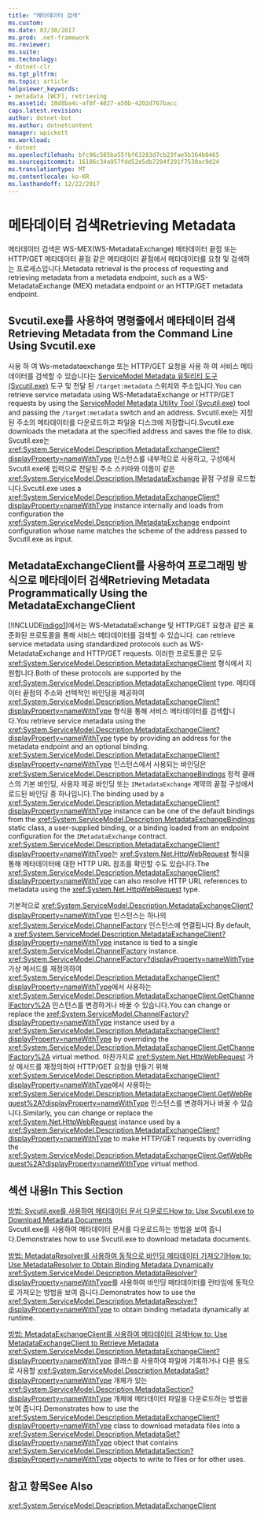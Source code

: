 ```yaml
---
title: "메타데이터 검색"
ms.custom: 
ms.date: 03/30/2017
ms.prod: .net-framework
ms.reviewer: 
ms.suite: 
ms.technology:
- dotnet-clr
ms.tgt_pltfrm: 
ms.topic: article
helpviewer_keywords:
- metadata [WCF], retrieving
ms.assetid: 18d8ba4c-af0f-4827-a50b-4202d767bacc
caps.latest.revision: 
author: dotnet-bot
ms.author: dotnetcontent
manager: wpickett
ms.workload:
- dotnet
ms.openlocfilehash: bfc96c585ba55fbf63283d7cb23fae5b364b0465
ms.sourcegitcommit: 16186c34a957fdd52e5db7294f291f7530ac9d24
ms.translationtype: MT
ms.contentlocale: ko-KR
ms.lasthandoff: 12/22/2017
---
```

# <a name="retrieving-metadata"></a><span data-ttu-id="7075e-102">메타데이터 검색</span><span class="sxs-lookup"><span data-stu-id="7075e-102">Retrieving Metadata</span></span>
<span data-ttu-id="7075e-103">메타데이터 검색은 WS-MEX(WS-MetadataExchange) 메타데이터 끝점 또는 HTTP/GET 메타데이터 끝점 같은 메타데이터 끝점에서 메타데이터를 요청 및 검색하는 프로세스입니다.</span><span class="sxs-lookup"><span data-stu-id="7075e-103">Metadata retrieval is the process of requesting and retrieving metadata from a metadata endpoint, such as a WS-MetadataExchange (MEX) metadata endpoint or an HTTP/GET metadata endpoint.</span></span>  
  
## <a name="retrieving-metadata-from-the-command-line-using-svcutilexe"></a><span data-ttu-id="7075e-104">Svcutil.exe를 사용하여 명령줄에서 메타데이터 검색</span><span class="sxs-lookup"><span data-stu-id="7075e-104">Retrieving Metadata from the Command Line Using Svcutil.exe</span></span>  
 <span data-ttu-id="7075e-105">사용 하 여 Ws-metadataexchange 또는 HTTP/GET 요청을 사용 하 여 서비스 메타 데이터를 검색할 수 있습니다는 [ServiceModel Metadata 유틸리티 도구 (Svcutil.exe)](../../../../docs/framework/wcf/servicemodel-metadata-utility-tool-svcutil-exe.md) 도구 및 전달 된 `/target:metadata` 스위치와 주소입니다.</span><span class="sxs-lookup"><span data-stu-id="7075e-105">You can retrieve service metadata using WS-MetadataExchange or HTTP/GET requests by using the [ServiceModel Metadata Utility Tool (Svcutil.exe)](../../../../docs/framework/wcf/servicemodel-metadata-utility-tool-svcutil-exe.md) tool and passing the `/target:metadata` switch and an address.</span></span> <span data-ttu-id="7075e-106">Svcutil.exe는 지정된 주소의 메타데이터를 다운로드하고 파일을 디스크에 저장합니다.</span><span class="sxs-lookup"><span data-stu-id="7075e-106">Svcutil.exe downloads the metadata at the specified address and saves the file to disk.</span></span> <span data-ttu-id="7075e-107">Svcutil.exe는 <xref:System.ServiceModel.Description.MetadataExchangeClient?displayProperty=nameWithType> 인스턴스를 내부적으로 사용하고, 구성에서 Svcutil.exe에 입력으로 전달된 주소 스키마와 이름이 같은 <xref:System.ServiceModel.Description.IMetadataExchange> 끝점 구성을 로드합니다.</span><span class="sxs-lookup"><span data-stu-id="7075e-107">Svcutil.exe uses a <xref:System.ServiceModel.Description.MetadataExchangeClient?displayProperty=nameWithType> instance internally and loads from configuration the <xref:System.ServiceModel.Description.IMetadataExchange> endpoint configuration whose name matches the scheme of the address passed to Svcutil.exe as input.</span></span>  
  
## <a name="retrieving-metadata-programmatically-using-the-metadataexchangeclient"></a><span data-ttu-id="7075e-108">MetadataExchangeClient를 사용하여 프로그래밍 방식으로 메타데이터 검색</span><span class="sxs-lookup"><span data-stu-id="7075e-108">Retrieving Metadata Programmatically Using the MetadataExchangeClient</span></span>  
 [!INCLUDE[indigo1](../../../../includes/indigo1-md.md)]<span data-ttu-id="7075e-109">에서는 WS-MetadataExchange 및 HTTP/GET 요청과 같은 표준화된 프로토콜을 통해 서비스 메타데이터를 검색할 수 있습니다.</span><span class="sxs-lookup"><span data-stu-id="7075e-109"> can retrieve service metadata using standardized protocols such as WS-MetadataExchange and HTTP/GET requests.</span></span> <span data-ttu-id="7075e-110">이러한 프로토콜은 모두 <xref:System.ServiceModel.Description.MetadataExchangeClient> 형식에서 지원합니다.</span><span class="sxs-lookup"><span data-stu-id="7075e-110">Both of these protocols are supported by the <xref:System.ServiceModel.Description.MetadataExchangeClient> type.</span></span> <span data-ttu-id="7075e-111">메타데이터 끝점의 주소와 선택적인 바인딩을 제공하여 <xref:System.ServiceModel.Description.MetadataExchangeClient?displayProperty=nameWithType> 형식을 통해 서비스 메타데이터를 검색합니다.</span><span class="sxs-lookup"><span data-stu-id="7075e-111">You retrieve service metadata using the <xref:System.ServiceModel.Description.MetadataExchangeClient?displayProperty=nameWithType> type by providing an address for the metadata endpoint and an optional binding.</span></span> <span data-ttu-id="7075e-112"><xref:System.ServiceModel.Description.MetadataExchangeClient?displayProperty=nameWithType> 인스턴스에서 사용되는 바인딩은 <xref:System.ServiceModel.Description.MetadataExchangeBindings> 정적 클래스의 기본 바인딩, 사용자 제공 바인딩 또는 `IMetadataExchange` 계약의 끝점 구성에서 로드된 바인딩 중 하나입니다.</span><span class="sxs-lookup"><span data-stu-id="7075e-112">The binding used by a <xref:System.ServiceModel.Description.MetadataExchangeClient?displayProperty=nameWithType> instance can be one of the default bindings from the <xref:System.ServiceModel.Description.MetadataExchangeBindings> static class, a user-supplied binding, or a binding loaded from an endpoint configuration for the `IMetadataExchange` contract.</span></span> <span data-ttu-id="7075e-113"><xref:System.ServiceModel.Description.MetadataExchangeClient?displayProperty=nameWithType>는 <xref:System.Net.HttpWebRequest> 형식을 통해 메타데이터에 대한 HTTP URL 참조를 확인할 수도 있습니다.</span><span class="sxs-lookup"><span data-stu-id="7075e-113">The <xref:System.ServiceModel.Description.MetadataExchangeClient?displayProperty=nameWithType> can also resolve HTTP URL references to metadata using the <xref:System.Net.HttpWebRequest> type.</span></span>  
  
 <span data-ttu-id="7075e-114">기본적으로 <xref:System.ServiceModel.Description.MetadataExchangeClient?displayProperty=nameWithType> 인스턴스는 하나의 <xref:System.ServiceModel.ChannelFactory> 인스턴스에 연결됩니다.</span><span class="sxs-lookup"><span data-stu-id="7075e-114">By default, a <xref:System.ServiceModel.Description.MetadataExchangeClient?displayProperty=nameWithType> instance is tied to a single <xref:System.ServiceModel.ChannelFactory> instance.</span></span> <span data-ttu-id="7075e-115"><xref:System.ServiceModel.ChannelFactory?displayProperty=nameWithType> 가상 메서드를 재정의하여 <xref:System.ServiceModel.Description.MetadataExchangeClient?displayProperty=nameWithType>에서 사용하는 <xref:System.ServiceModel.Description.MetadataExchangeClient.GetChannelFactory%2A> 인스턴스를 변경하거나 바꿀 수 있습니다.</span><span class="sxs-lookup"><span data-stu-id="7075e-115">You can change or replace the <xref:System.ServiceModel.ChannelFactory?displayProperty=nameWithType> instance used by a <xref:System.ServiceModel.Description.MetadataExchangeClient?displayProperty=nameWithType> by overriding the <xref:System.ServiceModel.Description.MetadataExchangeClient.GetChannelFactory%2A> virtual method.</span></span> <span data-ttu-id="7075e-116">마찬가지로 <xref:System.Net.HttpWebRequest> 가상 메서드를 재정의하여 HTTP/GET 요청을 만들기 위해 <xref:System.ServiceModel.Description.MetadataExchangeClient?displayProperty=nameWithType>에서 사용하는 <xref:System.ServiceModel.Description.MetadataExchangeClient.GetWebRequest%2A?displayProperty=nameWithType> 인스턴스를 변경하거나 바꿀 수 있습니다.</span><span class="sxs-lookup"><span data-stu-id="7075e-116">Similarly, you can change or replace the <xref:System.Net.HttpWebRequest> instance used by a <xref:System.ServiceModel.Description.MetadataExchangeClient?displayProperty=nameWithType> to make HTTP/GET requests by overriding the <xref:System.ServiceModel.Description.MetadataExchangeClient.GetWebRequest%2A?displayProperty=nameWithType> virtual method.</span></span>  
  
## <a name="in-this-section"></a><span data-ttu-id="7075e-117">섹션 내용</span><span class="sxs-lookup"><span data-stu-id="7075e-117">In This Section</span></span>  
 [<span data-ttu-id="7075e-118">방법: Svcutil.exe를 사용하여 메타데이터 문서 다운로드</span><span class="sxs-lookup"><span data-stu-id="7075e-118">How to: Use Svcutil.exe to Download Metadata Documents</span></span>](../../../../docs/framework/wcf/feature-details/how-to-use-svcutil-exe-to-download-metadata-documents.md)  
 <span data-ttu-id="7075e-119">Svcutil.exe를 사용하여 메타데이터 문서를 다운로드하는 방법을 보여 줍니다.</span><span class="sxs-lookup"><span data-stu-id="7075e-119">Demonstrates how to use Svcutil.exe to download metadata documents.</span></span>  
  
 [<span data-ttu-id="7075e-120">방법: MetadataResolver를 사용하여 동적으로 바인딩 메타데이터 가져오기</span><span class="sxs-lookup"><span data-stu-id="7075e-120">How to: Use MetadataResolver to Obtain Binding Metadata Dynamically</span></span>](../../../../docs/framework/wcf/feature-details/how-to-use-metadataresolver-to-obtain-binding-metadata-dynamically.md)  
 <span data-ttu-id="7075e-121"><xref:System.ServiceModel.Description.MetadataResolver?displayProperty=nameWithType>를 사용하여 바인딩 메타데이터를 런타임에 동적으로 가져오는 방법을 보여 줍니다.</span><span class="sxs-lookup"><span data-stu-id="7075e-121">Demonstrates how to use the <xref:System.ServiceModel.Description.MetadataResolver?displayProperty=nameWithType> to obtain binding metadata dynamically at runtime.</span></span>  
  
 [<span data-ttu-id="7075e-122">방법: MetadataExchangeClient를 사용하여 메타데이터 검색</span><span class="sxs-lookup"><span data-stu-id="7075e-122">How to: Use MetadataExchangeClient to Retrieve Metadata</span></span>](../../../../docs/framework/wcf/feature-details/how-to-use-metadataexchangeclient-to-retrieve-metadata.md)  
 <span data-ttu-id="7075e-123"><xref:System.ServiceModel.Description.MetadataExchangeClient?displayProperty=nameWithType> 클래스를 사용하여 파일에 기록하거나 다른 용도로 사용할 <xref:System.ServiceModel.Description.MetadataSet?displayProperty=nameWithType> 개체가 있는 <xref:System.ServiceModel.Description.MetadataSection?displayProperty=nameWithType> 개체에 메타데이터 파일을 다운로드하는 방법을 보여 줍니다.</span><span class="sxs-lookup"><span data-stu-id="7075e-123">Demonstrates how to use the <xref:System.ServiceModel.Description.MetadataExchangeClient?displayProperty=nameWithType> class to download metadata files into a <xref:System.ServiceModel.Description.MetadataSet?displayProperty=nameWithType> object that contains <xref:System.ServiceModel.Description.MetadataSection?displayProperty=nameWithType> objects to write to files or for other uses.</span></span>  
  
## <a name="see-also"></a><span data-ttu-id="7075e-124">참고 항목</span><span class="sxs-lookup"><span data-stu-id="7075e-124">See Also</span></span>  
 <xref:System.ServiceModel.Description.MetadataExchangeClient>
